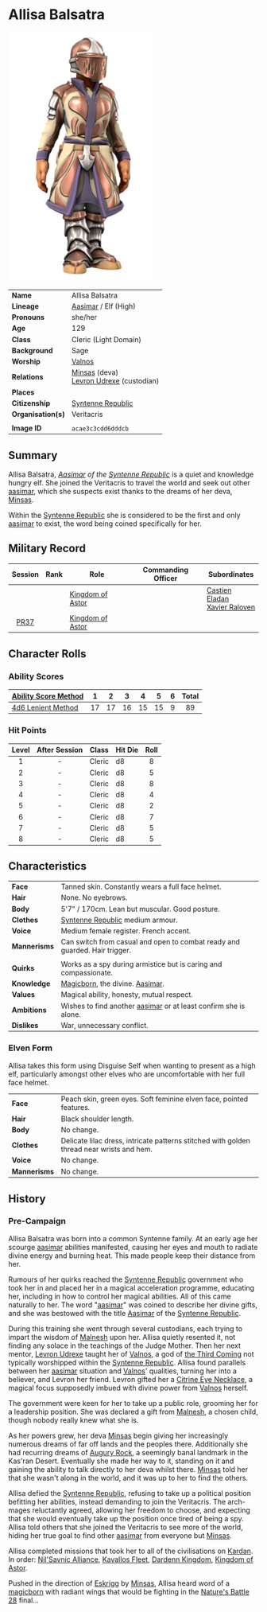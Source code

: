# Allisa Balsatra

<img src="https://raw.githubusercontent.com/jesskelsall/astarus-images/main/characters/portraits/acae3c3cdd6dddcb.png" height="500" />

|||
| --- | --- |
| **Name** | Allisa Balsatra | character.4
| **Lineage** | [Aasimar](../lineages/aasimar.md) / Elf (High) |
| **Pronouns** | she/her |
| **Age** | 129 |
| **Class** | Cleric (Light Domain) |
| **Background** | Sage |
| **Worship** | [Valnos](../gods/deities/valnos.md) |
| **Relations** | [Minsas](minsas.md) (deva)<br>[Levron Udrexe](levron-udrexe.md) (custodian) |
| **Places** | |
| **Citizenship** | [Syntenne Republic](../civilisations/syntenne-republic/syntenne-republic.md) |
| **Organisation(s)** | Veritacris |
|||
| **Image ID** | `acae3c3cdd6dddcb` |

## Summary

Allisa Balsatra, *[Aasimar](../lineages/aasimar.md) of the [Syntenne Republic](../civilisations/syntenne-republic/syntenne-republic.md)* is a quiet and knowledge hungry elf. She joined the Veritacris to travel the world and seek out other [aasimar](../lineages/aasimar.md), which she suspects exist thanks to the dreams of her deva, [Minsas](minsas.md).

Within the [Syntenne Republic](../civilisations/syntenne-republic/syntenne-republic.md) she is considered to be the first and only [aasimar](../lineages/aasimar.md) to exist, the word being coined specifically for her.

## Military Record

| Session | Rank | Role | Commanding Officer | Subordinates |
|:---:| --- | --- | --- | --- |
||| [Kingdom of Astor](../civilisations/kingdom-of-astor/kingdom-of-astor.md) || [Castien Eladan](castien-eladan.md)<br>[Xavier Raloven](xavier-raloven.md) |
| [PR37](../sessions/PR37.md) || [Kingdom of Astor](../civilisations/kingdom-of-astor/kingdom-of-astor.md) |||

## Character Rolls

### Ability Scores

| [Ability Score Method](../mechanics/ability-score-method/ability-score-method.md) | 1 | 2 | 3 | 4 | 5 | 6 | Total |
| --- |:---:|:---:|:---:|:---:|:---:|:---:|:---:|
| [4d6 Lenient Method](../mechanics/ability-score-method/4d6-lenient-method.md) | 17 | 17 | 16 | 15 | 15 | 9 | 89 |

### Hit Points

| Level | After Session | Class | Hit Die | Roll |
|:---:|:---:| --- | --- |:---:|
| 1 | - | Cleric | d8 | 8 |
| 2 | - | Cleric | d8 | 5 |
| 3 | - | Cleric | d8 | 8 |
| 4 | - | Cleric | d8 | 4 |
| 5 | - | Cleric | d8 | 2 |
| 6 | - | Cleric | d8 | 7 |
| 7 | - | Cleric | d8 | 5 |
| 8 | - | Cleric | d8 | 5 |

## Characteristics

| | |
| --- | --- |
| **Face** | Tanned skin. Constantly wears a full face helmet. | characteristics.2
| **Hair** | None. No eyebrows. |
| **Body** | 5'7" / 170cm. Lean but muscular. Good posture. |
| **Clothes** | [Syntenne Republic](../civilisations/syntenne-republic/syntenne-republic.md) medium armour. |
| **Voice** | Medium female register. French accent. |
| **Mannerisms** | Can switch from casual and open to combat ready and guarded. Hair trigger. |
| | |
| **Quirks** | Works as a spy during armistice but is caring and compassionate. |
| **Knowledge** | [Magicborn](../civilisations/kingdom-of-astor/magicborn.md), the divine. [Aasimar](../lineages/aasimar.md). |
| **Values** | Magical ability, honesty, mutual respect. |
| **Ambitions** | Wishes to find another [aasimar](../lineages/aasimar.md) or at least confirm she is alone. |
| **Dislikes** | War, unnecessary conflict. |

### Elven Form

Allisa takes this form using Disguise Self when wanting to present as a high elf, particularly amongst other elves who are uncomfortable with her full face helmet.

| | |
| --- | --- |
| **Face** | Peach skin, green eyes. Soft feminine elven face, pointed features. | characteristics.2
| **Hair** | Black shoulder length. |
| **Body** | No change. |
| **Clothes** | Delicate lilac dress, intricate patterns stitched with golden thread near wrists and hem. |
| **Voice** | No change. |
| **Mannerisms** | No change. |

## History

### Pre-Campaign

Allisa Balsatra was born into a common Syntenne family. At an early age her scourge [aasimar](../lineages/aasimar.md) abilities manifested, causing her eyes and mouth to radiate divine energy and burning heat. This made people keep their distance from her.

Rumours of her quirks reached the [Syntenne Republic](../civilisations/syntenne-republic/syntenne-republic.md) government who took her in and placed her in a magical acceleration programme, educating her, including in how to control her magical abilities. All of this came naturally to her. The word "[aasimar](../lineages/aasimar.md)" was coined to describe her divine gifts, and she was bestowed with the title [Aasimar](../lineages/aasimar.md) of the [Syntenne Republic](../civilisations/syntenne-republic/syntenne-republic.md).

During this training she went through several custodians, each trying to impart the wisdom of [Malnesh](../gods/deities/malnesh.md) upon her. Allisa quietly resented it, not finding any solace in the teachings of the Judge Mother. Then her next mentor, [Levron Udrexe](levron-udrexe.md) taught her of [Valnos](../gods/deities/valnos.md), a god of [the Third Coming](../history/events/the-third-coming.md) not typically worshipped within the [Syntenne Republic](../civilisations/syntenne-republic/syntenne-republic.md). Allisa found parallels between her [aasimar](../lineages/aasimar.md) situation and [Valnos](../gods/deities/valnos.md)' qualities, turning her into a believer, and Levron her friend. Levron gifted her a [Citrine Eye Necklace](../items/magic/citrine-eye-necklace.md), a magical focus supposedly imbued with divine power from [Valnos](../gods/deities/valnos.md) herself.

The government were keen for her to take up a public role, grooming her for a leadership position. She was declared a gift from [Malnesh](../gods/deities/malnesh.md), a chosen child, though nobody really knew what she is.

As her powers grew, her deva [Minsas](minsas.md) begin giving her increasingly numerous dreams of far off lands and the peoples there. Additionally she had recurring dreams of [Augury Rock](../places/structures/augury-rock.md), a seemingly banal landmark in the Kas'ran Desert. Eventually she made her way to it, standing on it and gaining the ability to talk directly to her deva whilst there. [Minsas](minsas.md) told her that she wasn't along in the world, and it was up to her to find the others.

Allisa defied the [Syntenne Republic](../civilisations/syntenne-republic/syntenne-republic.md), refusing to take up a political position befitting her abilities, instead demanding to join the Veritacris. The arch-mages reluctantly agreed, allowing her freedom to choose, and expecting that she would eventually take up the position once tired of being a spy. Allisa told others that she joined the Veritacris to see more of the world, hiding her true goal to find other [aasimar](../lineages/aasimar.md) from everyone but [Minsas](minsas.md).

Allisa completed missions that took her to all of the civilisations on [Kardan](../places/continents/kardan.md). In order: [Nil'Savnic Alliance](../civilisations/nilsavnic-alliance/nilsavnic-alliance.md), [Kavallos Fleet](../civilisations/kavallos-fleet/kavallos-fleet.md), [Dardenn Kingdom](../civilisations/dardenn-kingdom/dardenn-kingdom.md), [Kingdom of Astor](../civilisations/kingdom-of-astor/kingdom-of-astor.md).

Pushed in the direction of [Eskrigg](../places/cities/eskrigg.md) by [Minsas](minsas.md), Allisa heard word of a [magicborn](../civilisations/kingdom-of-astor/magicborn.md) with radiant wings that would be fighting in the [Nature's Battle 28](../storylines/ended/natures-battle-28.md) final...
